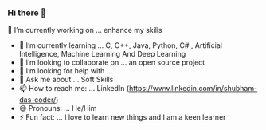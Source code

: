 ### Hi there 👋
🔭 I’m currently working on ... enhance my skills
- 🌱 I’m currently learning ... C, C++, Java, Python, C# , Artificial Intelligence, Machine Learning And Deep Learning
- 👯 I’m looking to collaborate on ... an open source project
- 🤔 I’m looking for help with ... 
- 💬 Ask me about ... Soft Skills
- 📫 How to reach me: ... LinkedIn (https://www.linkedin.com/in/shubham-das-coder/)
- 😄 Pronouns: ... He/Him
- ⚡ Fun fact: ... I love to learn new things and I am a keen learner
<!--
**Shubham-Das-Coder/Shubham-Das-Coder** is a ✨ _special_ ✨ repository because its `README.md` (this file) appears on your GitHub profile.

Here are some ideas to get you started:

- 🔭 I’m currently working on ... enhance my skills
- 🌱 I’m currently learning ... C, C++, Java, Python, C# , Artificial Intelligence, Machine Learning And Deep Learning
- 👯 I’m looking to collaborate on ... an open source project
- 🤔 I’m looking for help with ... 
- 💬 Ask me about ... Soft Skills
- 📫 How to reach me: ... LinkedIn (https://www.linkedin.com/in/shubham-das-235995219/)
- 😄 Pronouns: ... He/Him
- ⚡ Fun fact: ... I love to learn new things and I am a keen learner
-->
